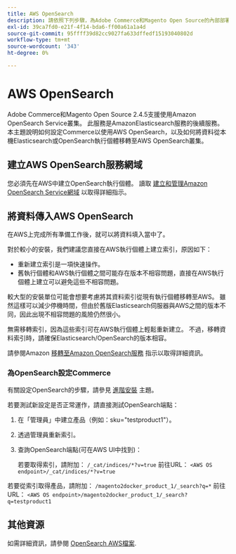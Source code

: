 ```yaml
---
title: AWS OpenSearch
description: 請依照下列步驟，為Adobe Commerce和Magento Open Source的內部部署設定AWS OpenSearch Web服務。
exl-id: 39ca7fd0-e21f-4f14-bda6-ff00a61a1a4d
source-git-commit: 95ffff39d82cc9027fa633dffedf15193040802d
workflow-type: tm+mt
source-wordcount: '343'
ht-degree: 0%

---
```


# AWS OpenSearch

Adobe Commerce和Magento Open Source 2.4.5支援使用Amazon OpenSearch Service叢集。 此服務是AmazonElasticsearch服務的後續服務。 本主題說明如何設定Commerce以使用AWS OpenSearch，以及如何將資料從本機Elasticsearch或OpenSearch執行個體移轉至AWS OpenSearch叢集。

## 建立AWS OpenSearch服務網域

您必須先在AWS中建立OpenSearch執行個體。
讀取 [建立和管理Amazon OpenSearch Service網域](https://docs.aws.amazon.com/opensearch-service/latest/developerguide/createupdatedomains.html) 以取得詳細指示。

## 將資料傳入AWS OpenSearch

在AWS上完成所有準備工作後，就可以將資料填入當中了。

對於較小的安裝，我們建議您直接在AWS執行個體上建立索引，原因如下：

* 重新建立索引是一項快速操作。
* 舊執行個體和AWS執行個體之間可能存在版本不相容問題，直接在AWS執行個體上建立可以避免這些不相容問題。

較大型的安裝單位可能會想要考慮將其資料索引從現有執行個體移轉至AWS。 雖然這樣可以減少停機時間，但由於舊版Elasticsearch伺服器與AWS之間的版本不同，因此出現不相容問題的風險仍然很小。

無需移轉索引，因為這些索引可在AWS執行個體上輕鬆重新建立。
不過，移轉資料索引時，請確保Elasticsearch/OpenSearch的版本相容。

請參閱Amazon [移轉至Amazon OpenSearch服務](https://docs.aws.amazon.com/opensearch-service/latest/developerguide/migration.html) 指示以取得詳細資訊。

### 為OpenSearch設定Commerce

有關設定OpenSearch的步驟，請參見 [進階安裝](../../advanced.md) 主題。

若要測試新設定是否正常運作，請直接測試OpenSearch端點：

1. 在「管理員」中建立產品（例如：sku=&quot;testproduct1&quot;）。
1. 透過管理員重新索引。
1. 查詢OpenSearch端點(可在AWS UI中找到)：

   若要取得索引，請附加： `/_cat/indices/*?v=true` 前往URL：
   `<AWS OS endpoint>/_cat/indices/*?v=true`

若要從索引取得產品，請附加： `/magento2docker_product_1/_search?q=*` 前往URL：
`<AWS OS endpoint>/magento2docker_product_1/_search?q=testproduct1`

## 其他資源

如需詳細資訊，請參閱 [OpenSearch AWS檔案](https://docs.aws.amazon.com/opensearch-service/index.html).
